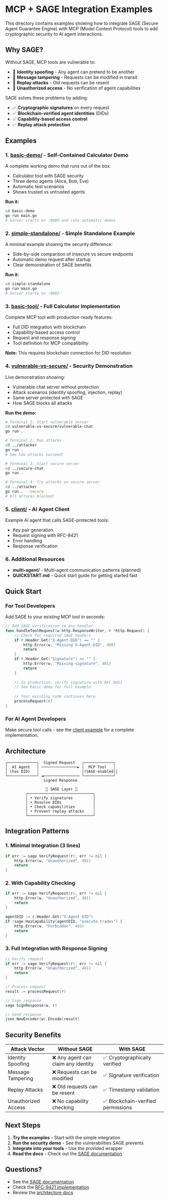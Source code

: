 # MCP + SAGE Integration Examples

This directory contains examples showing how to integrate SAGE (Secure Agent Guarantee Engine) with MCP (Model Context Protocol) tools to add cryptographic security to AI agent interactions.

## Why SAGE?

Without SAGE, MCP tools are vulnerable to:
- 🚨 **Identity spoofing** - Any agent can pretend to be another
- 🚨 **Message tampering** - Requests can be modified in transit  
- 🚨 **Replay attacks** - Old requests can be resent
- 🚨 **Unauthorized access** - No verification of agent capabilities

SAGE solves these problems by adding:
- ✅ **Cryptographic signatures** on every request
- ✅ **Blockchain-verified agent identities** (DIDs)
- ✅ **Capability-based access control**
- ✅ **Replay attack protection**

## Examples

### 1. [basic-demo/](./basic-demo/) - Self-Contained Calculator Demo
A complete working demo that runs out of the box:
- Calculator tool with SAGE security
- Three demo agents (Alice, Bob, Eve)
- Automatic test scenarios
- Shows trusted vs untrusted agents

**Run it:**
```bash
cd basic-demo
go run main.go
# Server starts on :8080 and runs automatic demos
```

### 2. [simple-standalone/](./simple-standalone/) - Simple Standalone Example
A minimal example showing the security difference:
- Side-by-side comparison of insecure vs secure endpoints
- Automatic demo request after startup
- Clear demonstration of SAGE benefits

**Run it:**
```bash
cd simple-standalone
go run main.go
# Server starts on :8082
```

### 3. [basic-tool/](./basic-tool/) - Full Calculator Implementation
Complete MCP tool with production-ready features:
- Full DID integration with blockchain
- Capability-based access control  
- Request and response signing
- Tool definition for MCP compatibility

**Note:** This requires blockchain connection for DID resolution.

### 4. [vulnerable-vs-secure/](./vulnerable-vs-secure/) - Security Demonstration
Live demonstration showing:
- Vulnerable chat server without protection
- Attack scenarios (identity spoofing, injection, replay)
- Same server protected with SAGE
- How SAGE blocks all attacks

**Run the demo:**
```bash
# Terminal 1: Start vulnerable server
cd vulnerable-vs-secure/vulnerable-chat
go run .

# Terminal 2: Run attacks
cd ../attacker
go run .
# See how attacks succeed!

# Terminal 3: Start secure server  
cd ../secure-chat
go run .

# Terminal 4: Try attacks on secure server
cd ../attacker
go run . --secure
# All attacks blocked!
```

### 5. [client/](./client/) - AI Agent Client
Example AI agent that calls SAGE-protected tools:
- Key pair generation
- Request signing with RFC-9421
- Error handling
- Response verification

### 6. Additional Resources
- **multi-agent/** - Multi-agent communication patterns (planned)
- **QUICKSTART.md** - Quick start guide for getting started fast

## Quick Start

### For Tool Developers
Add SAGE to your existing MCP tool in seconds:

```go
// Add SAGE verification to any handler
func handleToolRequest(w http.ResponseWriter, r *http.Request) {
    // Check for required SAGE headers
    if r.Header.Get("X-Agent-DID") == "" {
        http.Error(w, "Missing X-Agent-DID", 400)
        return
    }
    if r.Header.Get("Signature") == "" {
        http.Error(w, "Missing signature", 401)
        return
    }
    
    // In production: verify signature with RFC-9421
    // See basic-demo for full example
    
    // Your existing code continues here
    processRequest(r)
}
```

### For AI Agent Developers
Make secure tool calls - see the [client example](./client/) for a complete implementation.

## Architecture

```
┌─────────────┐  Signed Request   ┌─────────────┐
│  AI Agent   │ ────────────────► │  MCP Tool   │
│ (has DID)   │                   │(SAGE-enabled)│
└─────────────┘ ◄──────────────── └─────────────┘
                 Signed Response

                  🔐 SAGE Layer 🔐
         ┌─────────────────────────────┐
         │ • Verify signatures         │
         │ • Resolve DIDs              │
         │ • Check capabilities        │
         │ • Prevent replay attacks    │
         └─────────────────────────────┘
```

## Integration Patterns

### 1. Minimal Integration (3 lines)
```go
if err := sage.VerifyRequest(r); err != nil {
    http.Error(w, "Unauthorized", 401)
    return
}
```

### 2. With Capability Checking
```go
if err := sage.VerifyRequest(r); err != nil {
    http.Error(w, "Unauthorized", 401)
    return
}

agentDID := r.Header.Get("X-Agent-DID")
if !sage.HasCapability(agentDID, "execute_trades") {
    http.Error(w, "Forbidden", 403)
    return
}
```

### 3. Full Integration with Response Signing
```go
// Verify request
if err := sage.VerifyRequest(r); err != nil {
    http.Error(w, "Unauthorized", 401)
    return
}

// Process request
result := processRequest(r)

// Sign response
sage.SignResponse(w, r)

// Send response
json.NewEncoder(w).Encode(result)
```

## Security Benefits

| Attack Vector | Without SAGE | With SAGE |
|--------------|--------------|-----------|
| Identity Spoofing | ❌ Any agent can claim any identity | ✅ Cryptographically verified |
| Message Tampering | ❌ Requests can be modified | ✅ Signature verification |
| Replay Attacks | ❌ Old requests can be resent | ✅ Timestamp validation |
| Unauthorized Access | ❌ No capability checking | ✅ Blockchain-verified permissions |

## Next Steps

1. **Try the examples** - Start with the simple integration
2. **Run the security demo** - See the vulnerabilities SAGE prevents
3. **Integrate into your tools** - Use the provided wrapper
4. **Read the docs** - Check out the [SAGE documentation](../../../docs/)

## Questions?

- See the [SAGE documentation](../../../docs/did/)
- Check the [RFC-9421 implementation](../../../docs/core/rfc9421-en.md)
- Review the [architecture docs](../../../docs/architecture/)